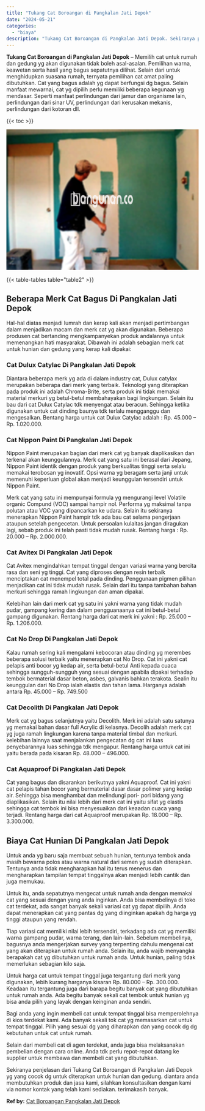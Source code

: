 ```yaml
---
title: "Tukang Cat Boroangan di Pangkalan Jati Depok"
date: "2024-05-21"
categories: 
  - "biaya"
description: "Tukang Cat Boroangan di Pangkalan Jati Depok. Sekiranya penjelasan dari Tukang Cat Boroangan di Pangkalan Jati Depok yg yang cocok dg untuk diterapkan untuk..."
---
```


**Tukang Cat Boroangan di Pangkalan Jati Depok** – Memilih cat untuk rumah dan gedung yg akan digunakan tidak boleh asal-asalan. Pemilihan warna, keawetan serta hasil yang bagus sepatutnya dilihat. Selain dari untuk menghidupkan suasana rumah, ternyata pemilihan cat amat paling dibutuhkan. Cat yang bagus adalah yg dapat berfungsi dg bagus. Selain manfaat mewarnai, cat yg dipilih perlu memiliki beberapa kegunaan yg mendasar. Seperti manfaat perlindungan dari jamur dan organisme lain, perlindungan dari sinar UV, perlindungan dari kerusakan mekanis, perlindungan dari kotoran dll.

{{< toc >}}

![Tukang Cat Boroangan di Pangkalan Jati Depok](/images/jasa-cat-murah22.png)

{{< table-tables table="table2" >}}

## Beberapa Merk Cat Bagus Di Pangkalan Jati Depok

Hal-hal diatas menjadi lumrah dan kerap kali akan menjadi pertimbangan dalam menjadikan macam dan merk cat yg akan digunakan. Beberapa produsen cat bertanding mengkampanyekan produk andalannya untuk memenangkan hati masyarakat. Dibawah ini adalah sebagian merk cat untuk hunian dan gedung yang kerap kali dipakai:

### Cat Dulux Catylac Di Pangkalan Jati Depok

Diantara beberapa merk yg ada di dalam industry cat, Dulux catylax merupakan beberapa dari merk yang terbaik. Teknologi yang diterapkan pada produk ini adalah Chroma-Brite, serta produk ini tidak memakai material merkuri yg betul-betul membahayakan bagi lingkungan. Selain itu bau dari cat Dulux Catylac tdk menyengat atau beracun. Sehingga ketika digunakan untuk cat dinding baunya tdk terlalu mengganggu dan mengesalkan. Bentang harga untuk cat Dulux Catylac adalah : Rp. 45.000 – Rp. 1.020.000.

### Cat Nippon Paint Di Pangkalan Jati Depok

Nippon Paint merupakan bagian dari merk cat yg banyak diaplikasikan dan terkenal akan keunggulannya. Merk cat yang satu ini berasal dari Jepang, Nippon Paint identik dengan produk yang berkualitas tinggi serta selalu memakai terobosan yg inovatif. Opsi warna yg beragam serta janji untuk memenuhi keperluan global akan menjadi keunggulan tersendiri untuk Nippon Paint.

Merk cat yang satu ini mempunyai formula yg mengurangi level Volatile organic Compund (VOC) sampai hampir nol. Performa yg maksimal tanpa polutan atau VOC yang dipancarkan ke udara. Selain itu sekiranya menerapkan Nippon Paint hampir tdk ada bau cat selama pengerjaan ataupun setelah pengecetan. Untuk persoalan kulaitas jangan diragukan lagi, sebab produk ini telah pasti tidak mudah rusak. Rentang harga : Rp. 20.000 – Rp. 2.000.000.

### Cat Avitex Di Pangkalan Jati Depok

Cat Avitex mengindahkan tempat tinggal dengan variasi warna yang bercita rasa dan seni yg tinggi. Cat yang diproses dengan resin terbaik menciptakan cat menempel total pada dinding. Penggunaan pigmen pilihan menjadikan cat ini tidak mudah rusak. Selain dari itu tanpa tambahan bahan merkuri sehingga ramah lingkungan dan aman dipakai.

Kelebihan lain dari merk cat yg satu ini yakni warna yang tidak mudah pudar, gampang kering dan dalam pengguanaanya cat ini betul-betul gampang digunakan. Rentang harga dari cat merk ini yakni : Rp. 25.000 – Rp. 1.206.000.

### Cat No Drop Di Pangkalan Jati Depok

Kalau rumah sering kali mengalami kebocoran atau dinding yg merembes beberapa solusi terbaik yaitu menerapkan cat No Drop. Cat ini yakni cat pelapis anti bocor yg kedap air, serta betul-betul Anti kepada cuaca sehingga sungguh-sungguh yang sesuai dengan apabila dipakai terhadap tembok bermaterial dasar beton, asbes, galvanis bahkan terakota. Sealin itu keunggulan dari No Drop ialah elastis dan tahan lama. Harganya adalah antara Rp. 45.000 – Rp. 749.500

### Cat Decolith Di Pangkalan Jati Depok

Merk cat yg bagus selanjutnya yaitu Decolith. Merk ini adalah satu satunya yg memakai bahan dasar full Acrylic di kelasnya. Decolih adalah merk cat yg juga ramah lingkungan karena tanpa material timbal dan merkuri. kelebihan lainnya saat menjalankan pengecatan dg cat ini luas penyebarannya luas sehingga tdk mengapur. Rentang harga untuk cat ini yaitu berada pada kisaran Rp. 48.000 – 496.000.

### Cat Aquaproof Di Pangkalan Jati Depok

Cat yang bagus dan disarankan berikutnya yakni Aquaproof. Cat ini yakni cat pelapis tahan bocor yang bermaterial dasar dasar polimer yang kedap air. Sehingga bisa menghambat dan melindungi pori- pori bidang yang diaplikasikan. Selain itu nilai lebih dari merk cat ini yaitu sifat yg elastis sehingga cat tembok ini bisa menyesuaikan dari keaadan cuaca yang terjadi. Rentang harga dari cat Aquaproof merupakan Rp. 18.000 – Rp. 3.300.000.

## Biaya Cat Hunian Di Pangkalan Jati Depok

Untuk anda yg baru saja membuat sebuah hunian, tentunya tembok anda masih bewarna polos atau warna natural dari semen yg sudah diterapkan. Tentunya anda tidak mengharapkan hal itu terus menerus dan mengharapkan tampilan tempat tinggalnya akan menjadi lebih cantik dan juga memukau.

Untuk itu, anda sepatutnya mengecat untuk rumah anda dengan memakai cat yang sesuai dengan yang anda inginkan. Anda bisa membelinya di toko cat terdekat, ada sangat banyak sekali variasi cat yg dapat dipilih. Anda dapat menerapkan cat yang pantas dg yang diinginkan apakah dg harga yg tinggi ataupun yang rendah.

Tiap variasi cat memiliki nilai lebih tersendiri, terkadang ada cat yg memiliki warna gampang pudar, warna terang, dan lain-lain. Sebelum membelinya, bagusnya anda mengerjakan survey yang terpenting dahulu mengenai cat yang akan diterapkan untuk rumah anda. Selain itu, anda wajib menyangka berapakah cat yg dibutuhkan untuk rumah anda. Untuk hunian, paling tidak memerlukan sebagian kilo saja.

Untuk harga cat untuk tempat tinggal juga tergantung dari merk yang digunakan, lebih kurang harganya kisaran Rp. 80.000 – Rp. 300.000. Keadaan itu tergantung juga dari barapa begitu banyak cat yang dibutuhkan untuk rumah anda. Ada begitu banyak sekali cat tembok untuk hunian yg bisa anda pilih yang layak dengan keinginan anda sendiri.

Bagi anda yang ingin membeli cat untuk tempat tinggal bisa memperolehnya di kios terdekat kami. Ada banyak sekali tok cat yg memasarkan cat untuk tempat tinggal. Pilih yang sesuai dg yang diharapkan dan yang cocok dg dg kebutuhan untuk cat untuk rumah.

Selain dari membeli cat di agen terdekat, anda juga bisa melaksanakan pembelian dengan cara online. Anda tdk perlu repot-repot datang ke supplier untuk membawa dan membeli cat yang dibutuhkan.

Sekiranya penjelasan dari Tukang Cat Boroangan di Pangkalan Jati Depok yg yang cocok dg untuk diterapkan untuk hunian dan gedung. diantara anda membutuhkan produk dan jasa kami, silahkan konsultasikan dengan kami via nomor kontak yang telah kami sediakan. terimakasih banyak.

**Ref by:** [Cat Boroangan Pangkalan Jati Depok](https://id.wikipedia.org/wiki/Cat)
